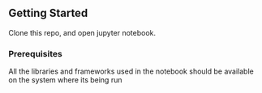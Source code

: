 <!-- GETTING STARTED -->
## Getting Started

Clone this repo, and open jupyter notebook.

### Prerequisites
All the libraries and frameworks used in the notebook should be available on the
system where its being run
